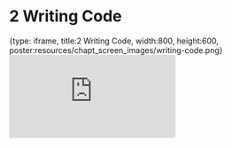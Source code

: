 # 2 Writing Code
 
{type: iframe, title:2 Writing Code, width:800, height:600, poster:resources/chapt_screen_images/writing-code.png}
![](https://hutchdatascience.org/AI_for_software/no_toc/writing-code.html)
 

 
